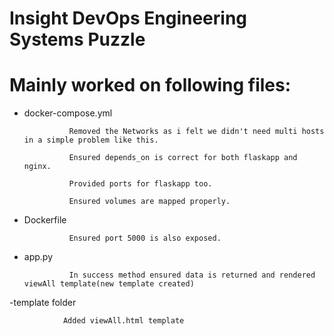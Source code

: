# Insight DevOps Engineering Systems Puzzle


# Mainly worked on following files:

- docker-compose.yml


                Removed the Networks as i felt we didn't need multi hosts in a simple problem like this.
                
                Ensured depends_on is correct for both flaskapp and nginx.
                
                Provided ports for flaskapp too.
                
                Ensured volumes are mapped properly.
- Dockerfile
    
                Ensured port 5000 is also exposed.
                
                
- app.py
            
                In success method ensured data is returned and rendered viewAll template(new template created) 
                

-template folder
      
      
                Added viewAll.html template
